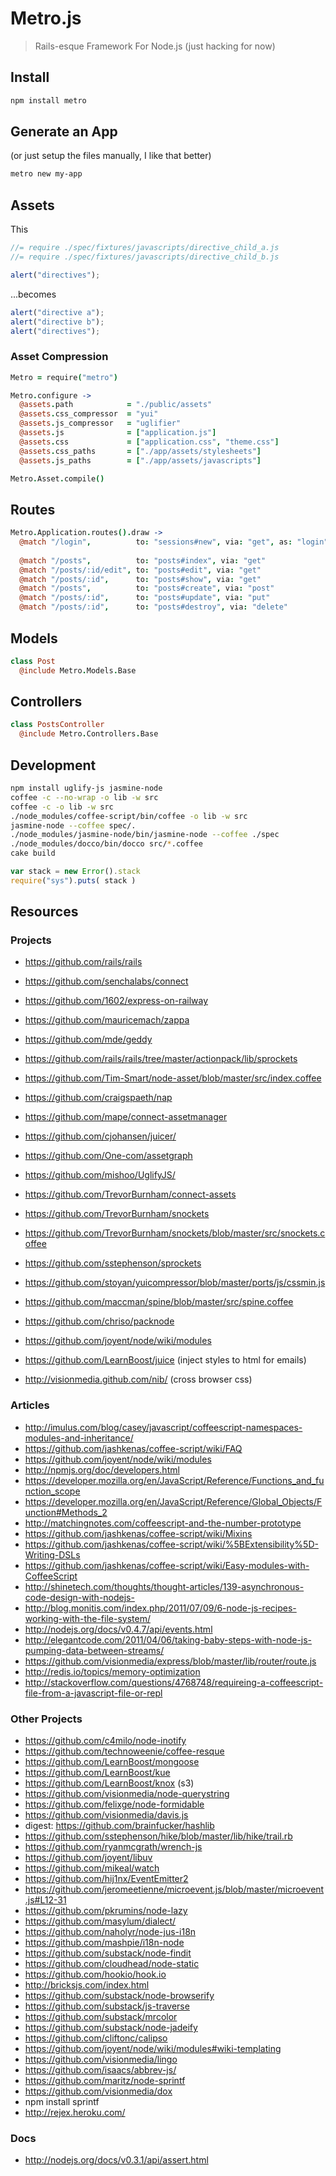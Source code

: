 # Metro.js

> Rails-esque Framework For Node.js (just hacking for now)

## Install

``` bash
npm install metro
```

## Generate an App

(or just setup the files manually, I like that better)

``` bash
metro new my-app
```

## Assets

This

``` javascript
//= require ./spec/fixtures/javascripts/directive_child_a.js
//= require ./spec/fixtures/javascripts/directive_child_b.js

alert("directives");
```

...becomes

``` javascript
alert("directive a");
alert("directive b");
alert("directives");
```

### Asset Compression

``` coffeescript
Metro = require("metro")

Metro.configure ->
  @assets.path            = "./public/assets"
  @assets.css_compressor  = "yui"
  @assets.js_compressor   = "uglifier"
  @assets.js              = ["application.js"]
  @assets.css             = ["application.css", "theme.css"]
  @assets.css_paths       = ["./app/assets/stylesheets"]
  @assets.js_paths        = ["./app/assets/javascripts"]

Metro.Asset.compile()
```

## Routes

``` coffeescript
Metro.Application.routes().draw ->
  @match "/login",          to: "sessions#new", via: "get", as: "login"
  
  @match "/posts",          to: "posts#index", via: "get"
  @match "/posts/:id/edit", to: "posts#edit", via: "get"
  @match "/posts/:id",      to: "posts#show", via: "get"
  @match "/posts",          to: "posts#create", via: "post"
  @match "/posts/:id",      to: "posts#update", via: "put"
  @match "/posts/:id",      to: "posts#destroy", via: "delete"
```

## Models

``` coffeescript
class Post
  @include Metro.Models.Base
```

## Controllers

``` coffeescript
class PostsController
  @include Metro.Controllers.Base
```

## Development

``` bash
npm install uglify-js jasmine-node
coffee -c --no-wrap -o lib -w src
coffee -c -o lib -w src
./node_modules/coffee-script/bin/coffee -o lib -w src
jasmine-node --coffee spec/.
./node_modules/jasmine-node/bin/jasmine-node --coffee ./spec
./node_modules/docco/bin/docco src/*.coffee
cake build
```

``` javascript
var stack = new Error().stack
require("sys").puts( stack )
```

## Resources

### Projects

- https://github.com/rails/rails
- https://github.com/senchalabs/connect
- https://github.com/1602/express-on-railway
- https://github.com/mauricemach/zappa
- https://github.com/mde/geddy
- https://github.com/rails/rails/tree/master/actionpack/lib/sprockets
- https://github.com/Tim-Smart/node-asset/blob/master/src/index.coffee
- https://github.com/craigspaeth/nap
- https://github.com/mape/connect-assetmanager
- https://github.com/cjohansen/juicer/
- https://github.com/One-com/assetgraph
- https://github.com/mishoo/UglifyJS/
- https://github.com/TrevorBurnham/connect-assets
- https://github.com/TrevorBurnham/snockets
- https://github.com/TrevorBurnham/snockets/blob/master/src/snockets.coffee
- https://github.com/sstephenson/sprockets
- https://github.com/stoyan/yuicompressor/blob/master/ports/js/cssmin.js
- https://github.com/maccman/spine/blob/master/src/spine.coffee
- https://github.com/chriso/packnode
- https://github.com/joyent/node/wiki/modules

- https://github.com/LearnBoost/juice (inject styles to html for emails)
- http://visionmedia.github.com/nib/ (cross browser css)

### Articles

- http://imulus.com/blog/casey/javascript/coffeescript-namespaces-modules-and-inheritance/
- https://github.com/jashkenas/coffee-script/wiki/FAQ
- https://github.com/joyent/node/wiki/modules
- http://npmjs.org/doc/developers.html
- https://developer.mozilla.org/en/JavaScript/Reference/Functions_and_function_scope
- https://developer.mozilla.org/en/JavaScript/Reference/Global_Objects/Function#Methods_2
- http://matchingnotes.com/coffeescript-and-the-number-prototype
- https://github.com/jashkenas/coffee-script/wiki/Mixins
- https://github.com/jashkenas/coffee-script/wiki/%5BExtensibility%5D-Writing-DSLs
- https://github.com/jashkenas/coffee-script/wiki/Easy-modules-with-CoffeeScript
- http://shinetech.com/thoughts/thought-articles/139-asynchronous-code-design-with-nodejs-
- http://blog.monitis.com/index.php/2011/07/09/6-node-js-recipes-working-with-the-file-system/
- http://nodejs.org/docs/v0.4.7/api/events.html
- http://elegantcode.com/2011/04/06/taking-baby-steps-with-node-js-pumping-data-between-streams/
- https://github.com/visionmedia/express/blob/master/lib/router/route.js
- http://redis.io/topics/memory-optimization
- http://stackoverflow.com/questions/4768748/requireing-a-coffeescript-file-from-a-javascript-file-or-repl

### Other Projects

- https://github.com/c4milo/node-inotify
- https://github.com/technoweenie/coffee-resque
- https://github.com/LearnBoost/mongoose
- https://github.com/LearnBoost/kue
- https://github.com/LearnBoost/knox (s3)
- https://github.com/visionmedia/node-querystring
- https://github.com/felixge/node-formidable
- https://github.com/visionmedia/davis.js
- digest: https://github.com/brainfucker/hashlib
- https://github.com/sstephenson/hike/blob/master/lib/hike/trail.rb
- https://github.com/ryanmcgrath/wrench-js
- https://github.com/joyent/libuv
- https://github.com/mikeal/watch
- https://github.com/hij1nx/EventEmitter2
- https://github.com/jeromeetienne/microevent.js/blob/master/microevent.js#L12-31
- https://github.com/pkrumins/node-lazy
- https://github.com/masylum/dialect/
- https://github.com/naholyr/node-jus-i18n
- https://github.com/mashpie/i18n-node
- https://github.com/substack/node-findit
- https://github.com/cloudhead/node-static
- https://github.com/hookio/hook.io
- http://bricksjs.com/index.html
- https://github.com/substack/node-browserify
- https://github.com/substack/js-traverse
- https://github.com/substack/mrcolor
- https://github.com/substack/node-jadeify
- https://github.com/cliftonc/calipso
- https://github.com/joyent/node/wiki/modules#wiki-templating
- https://github.com/visionmedia/lingo
- https://github.com/isaacs/abbrev-js/
- https://github.com/maritz/node-sprintf
- https://github.com/visionmedia/dox
- npm install sprintf
- http://rejex.heroku.com/

### Docs

- http://nodejs.org/docs/v0.3.1/api/assert.html
